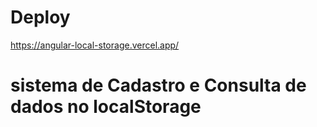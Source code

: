 # Deploy
https://angular-local-storage.vercel.app/
# sistema de Cadastro e Consulta de dados no localStorage
